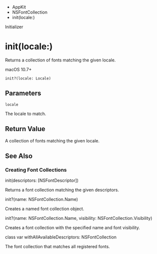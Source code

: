 

- AppKit
- NSFontCollection
-  init(locale:) 

Initializer

# init(locale:)

Returns a collection of fonts matching the given locale.

macOS 10.7+

``` source
init?(locale: Locale)
```

## Parameters 

`locale`  

The locale to match.

## Return Value

A collection of fonts matching the given locale.

## See Also

### Creating Font Collections

init(descriptors: [NSFontDescriptor])

Returns a font collection matching the given descriptors.

init?(name: NSFontCollection.Name)

Creates a named font collection object.

init?(name: NSFontCollection.Name, visibility: NSFontCollection.Visibility)

Creates a font collection with the specified name and font visibility.

class var withAllAvailableDescriptors: NSFontCollection

The font collection that matches all registered fonts.


